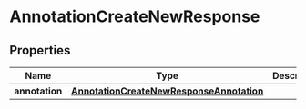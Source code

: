 

# AnnotationCreateNewResponse


## Properties

| Name | Type | Description | Notes |
|------------ | ------------- | ------------- | -------------|
|**annotation** | [**AnnotationCreateNewResponseAnnotation**](AnnotationCreateNewResponseAnnotation.md) |  |  [optional] |



